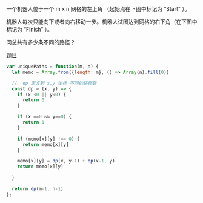 一个机器人位于一个 m x n 网格的左上角 （起始点在下图中标记为 “Start” ）。

机器人每次只能向下或者向右移动一步。机器人试图达到网格的右下角（在下图中标记为 “Finish” ）。

问总共有多少条不同的路径？

[题目](https://leetcode.cn/problems/unique-paths/description/)

```js
var uniquePaths = function(m, n) {
  let memo = Array.from({length: m}, () => Array(n).fill(0))

  //  dp 定义到 x,y 坐标 不同的路径数
  const dp = (x, y) => {
    if (x <0 || y<0) {
      return 0
    }

    if (x ==0 && y==0) {
      return 1
    }

    if (memo[x][y] !== 0) {
      return memo[x][y]
    }

    memo[x][y] = dp(x, y-1) + dp(x-1, y)
    return memo[x][y]
    
  }

  return dp(m-1, n-1)
};
```